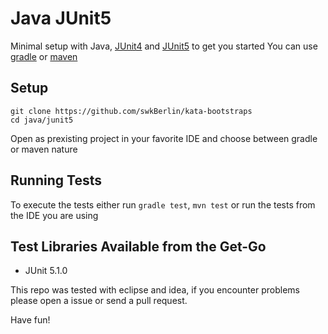 # Java JUnit5

Minimal setup with Java, [JUnit4](https://junit.org/junit4/) and [JUnit5](https://junit.org/junit5/) to get you started
You can use [gradle](https://gradle.org/) or [maven](https://maven.apache.org/)

## Setup

    git clone https://github.com/swkBerlin/kata-bootstraps
    cd java/junit5

Open as prexisting project in your favorite IDE and choose between gradle or maven nature

## Running Tests

To execute the tests either run `gradle test`, `mvn test` or run the tests from the IDE you are using

## Test Libraries Available from the Get-Go
- JUnit 5.1.0

This repo was tested with eclipse and idea, if you encounter problems please open a issue or send a pull request.

Have fun!
